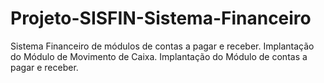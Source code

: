 # Projeto-SISFIN-Sistema-Financeiro
Sistema Financeiro de módulos de contas a pagar e receber.
Implantação do Módulo de Movimento de Caixa.
Implantação do Módulo de contas a pagar e receber.
